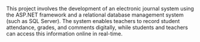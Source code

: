 This project involves the development of an electronic journal system using the ASP.NET framework and a relational database management system (such as SQL Server). The system enables teachers to record student attendance, grades, and comments digitally, while students and teachers can access this information online in real-time.

